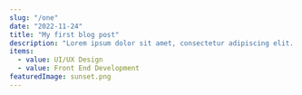```yaml
---
slug: "/one"
date: "2022-11-24"
title: "My first blog post"
description: "Lorem ipsum dolor sit amet, consectetur adipiscing elit. Duis finibus mauris elit, a accumsan dolor cursus quis. Cras quis justo nec nibh hendrerit tempus a id ante. Nam lectus augue, ultricies sit amet velit quis, gravida tincidunt orci."
items:
  - value: UI/UX Design
  - value: Front End Development
featuredImage: sunset.png
---
```

